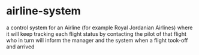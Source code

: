 # airline-system
a control system for an Airline (for example Royal Jordanian Airlines) where it will keep tracking each flight status by contacting the pilot of that flight who in turn will inform the manager and the system when a flight took-off and arrived
